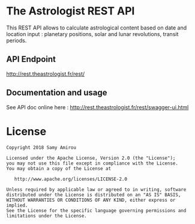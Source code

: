 The Astrologist REST API
========
This REST API allows to calculate astrological content based on date and location input : planetary positions, solar and lunar revolutions, transit periods.

API Endpoint
-----------
http://rest.theastrologist.fr/rest/

Documentation and usage
-----------
See API doc online here : http://rest.theastrologist.fr/rest/swagger-ui.html

License
=======

    Copyright 2018 Samy Amirou

    Licensed under the Apache License, Version 2.0 (the "License");
    you may not use this file except in compliance with the License.
    You may obtain a copy of the License at

       http://www.apache.org/licenses/LICENSE-2.0

    Unless required by applicable law or agreed to in writing, software
    distributed under the License is distributed on an "AS IS" BASIS,
    WITHOUT WARRANTIES OR CONDITIONS OF ANY KIND, either express or implied.
    See the License for the specific language governing permissions and
    limitations under the License.
